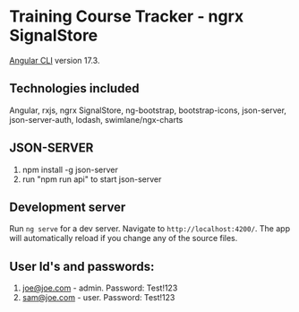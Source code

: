 # Training Course Tracker - ngrx SignalStore

[Angular CLI](https://github.com/angular/angular-cli) version 17.3.

## Technologies included

Angular, rxjs, ngrx SignalStore, ng-bootstrap, bootstrap-icons, json-server, json-server-auth, lodash, swimlane/ngx-charts

## JSON-SERVER

1. npm install -g json-server
2. run "npm run api" to start json-server

## Development server

Run `ng serve` for a dev server. Navigate to `http://localhost:4200/`. The app will automatically reload if you change any of the source files.

## User Id's and passwords:

1. joe@joe.com - admin. Password: Test!123
2. sam@joe.com - user. Password: Test!123
